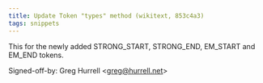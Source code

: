 ```yaml
---
title: Update Token "types" method (wikitext, 853c4a3)
tags: snippets
---
```


This for the newly added STRONG_START, STRONG_END, EM_START and EM_END tokens.

Signed-off-by: Greg Hurrell &lt;greg@hurrell.net&gt;
